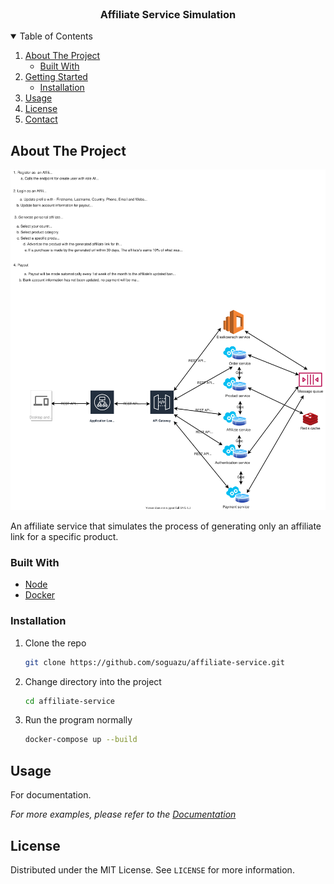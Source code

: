 <!-- PROJECT LOGO -->
<br />
<p align="center">
  <h3 align="center">Affiliate Service Simulation</h3>
</p>

<!-- TABLE OF CONTENTS -->
<details open="open">
  <summary>Table of Contents</summary>
  <ol>
    <li>
      <a href="#about-the-project">About The Project</a>
      <ul>
        <li><a href="#built-with">Built With</a></li>
      </ul>
    </li>
    <li>
      <a href="#getting-started">Getting Started</a>
      <ul>
        <li><a href="#installation">Installation</a></li>
      </ul>
    </li>
    <li><a href="#usage">Usage</a></li>
    <li><a href="#license">License</a></li>
    <li><a href="#contact">Contact</a></li>
  </ol>
</details>

<!-- ABOUT THE PROJECT -->

## About The Project

![image info](./process-workflow.svg)

An affiliate service that simulates the process of generating only an affiliate
link for a specific product.

### Built With

- [Node](hhttps://nodejs.org/en/)
- [Docker](https://docs.docker.com/get-docker/)

### Installation

1. Clone the repo

   ```sh
   git clone https://github.com/soguazu/affiliate-service.git
   ```

2. Change directory into the project

   ```sh
   cd affiliate-service
   ```

3. Run the program normally

   ```sh
   docker-compose up --build
   ```

<!-- USAGE EXAMPLES -->

## Usage

For documentation.

_For more examples, please refer to the
[Documentation](http://localhost:3000/api/docs/)_

<!-- LICENSE -->

## License

Distributed under the MIT License. See `LICENSE` for more information.
